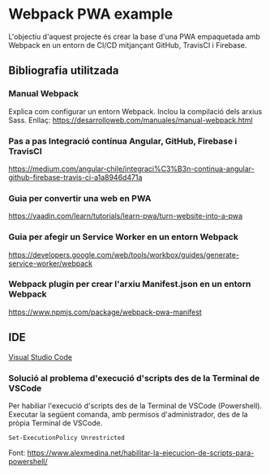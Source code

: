 # Webpack PWA example

L'objectiu d'aquest projecte és crear la base d'una PWA empaquetada amb Webpack en un entorn de CI/CD mitjançant GitHub, TravisCI i Firebase.

## Bibliografia utilitzada

### Manual Webpack 
Explica com configurar un entorn Webpack. Inclou la compilació dels arxius Sass.
Enllaç: https://desarrolloweb.com/manuales/manual-webpack.html

### Pas a pas Integració contínua Angular, GitHub, Firebase i TravisCI
https://medium.com/angular-chile/integraci%C3%B3n-continua-angular-github-firebase-travis-ci-a1a8946d471a

### Guia per convertir una web en PWA
https://vaadin.com/learn/tutorials/learn-pwa/turn-website-into-a-pwa

### Guia per afegir un Service Worker en un entorn Webpack
https://developers.google.com/web/tools/workbox/guides/generate-service-worker/webpack

### Webpack plugin per crear l'arxiu Manifest.json en un entorn Webpack
https://www.npmjs.com/package/webpack-pwa-manifest


## IDE
[Visual Studio Code](https://code.visualstudio.com/)

### Solució al problema d'execució d'scripts des de la Terminal de VSCode
Per habiliar l'execució d'scripts des de la Terminal de VSCode (Powershell). Executar la següent comanda, amb permisos d'administrador, des de la pròpia Terminal de VSCode.
```
Set-ExecutionPolicy Unrestricted
```
Font: https://www.alexmedina.net/habilitar-la-ejecucion-de-scripts-para-powershell/


